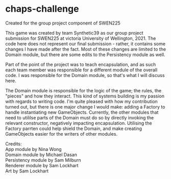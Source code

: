 # chaps-challenge
Created for the group project component of SWEN225

This game was created by team Synthetic39 as our group project submission for SWEN225 at victoria University of Wellington, 2021.
The code here does not represent our final submission - rather, it contains some changes I have made after the fact. Most of these changes are 
limited to the Domain module, but there are some edits to the Persistency module as well.

Part of the point of the project was to teach encapsulation, and as such each team member was responsible for a different module of the overall code. 
I was responsible for the Domain module, so that's what I will discuss here.

The Domain module is responsible for the logic of the game; the rules, the "pieces" and how they interact. This kind of systems building is my passion
with regards to writing code. I'm quite pleased with how my contribution turned out, but there is one major change I would make: adding a Factory to 
handle instantiating new GameObjects. Currently, the other modules that need to utililse parts of the Domain must do so by directly invoking the 
relevant constructor, negatively impacting encapsulation. Utilising the Factory parrten could help shield the Domain, and make creating GameObjects
easier for the writers of other modules.

Credits:  
App module by Nina Wong  
Domain module by Michael Dasan  
Persistency module by Sam Milburn  
Renderer module by Sam Lockhart  
Art by Sam Lockhart
